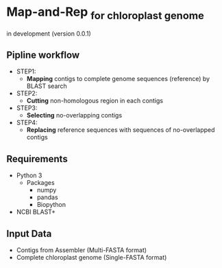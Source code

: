 # Map-and-Rep <sub>for chloroplast genome</sub>

in development (version 0.0.1)

## Pipline workflow
- STEP1:
	- __Mapping__ contigs to complete genome sequences (reference) by BLAST search
- STEP2:
	- __Cutting__ non-homologous region in each contigs
- STEP3:
	- __Selecting__ no-overlapping contigs
- STEP4:
	- __Replacing__ reference sequences with sequences of no-overlapped contigs

## Requirements
- Python 3
	- Packages
		- numpy
		- pandas
		- Biopython
- NCBI BLAST+

## Input Data
- Contigs from Assembler (Multi-FASTA format)
- Complete chloroplast genome (Single-FASTA format)
